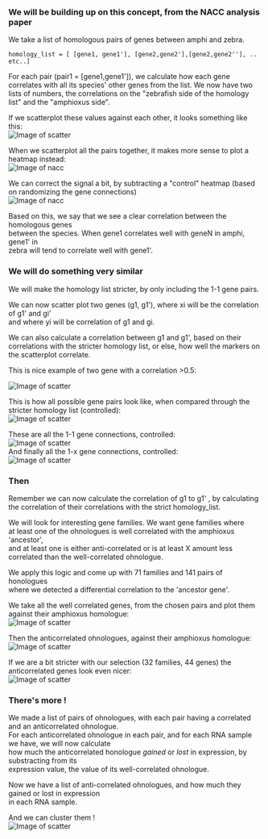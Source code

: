 
### We will be building up on this concept, from the NACC analysis paper

We take a list of homologous pairs of genes between amphi and zebra.    
    
    homology_list = [ [gene1, gene1'], [gene2,gene2'],[gene2,gene2''], .. etc..]    
    
For each pair (pair1 = [gene1,gene1']), we calculate how each gene
correlates with all its species' other genes from the list.
We now have two lists of numbers, the correlations on the 
"zebrafish side of the homology list" and the "amphioxus side".    

If we scatterplot these values against each other, it looks something like this:    
![Image of scatter](img/oto_scatter.png)

When we scatterplot all the pairs together, it makes more sense to plot a heatmap instead:    
![Image of nacc](img/nacc_hm.png)    
    
    
We can correct the signal a bit, by subtracting a "control" heatmap (based on randomizing the gene connections)    
![Image of nacc](img/nacc_hm_ctled.png)
    
        
Based on this, we say that we see a clear correlation between the homologous genes  
between the species. When gene1 correlates well with geneN in amphi, gene1' in  
zebra will tend to correlate well with gene1'.    
    
    
### We will do something very similar
We will make the homology list stricter, by only including the 1-1 gene pairs.    
    
We can now scatter plot two genes (g1, g1'), where xi will be the correlation of g1' and gi'  
and where yi will be correlation of g1 and gi.    
    
We can also calculate a correlation between g1 and g1', based on their correlations with
the stricter homology list, or else, how well the markers on the scatterplot correlate.    
    
This is nice example of two gene with a correlation >0.5:    
    
![Image of scatter](img/oto_scatter.png)

This is how all possible gene pairs look like, when compared through the stricter homology list (controlled):       
![Image of scatter](img/all_homologies_ctrled_heatmap.png)    
    
These are all the 1-1 gene connections, controlled:    
![Image of scatter](img/oto_gene_connections_ctrled_heatmap.png)    
And finally all the 1-x gene connections, controlled:    
![Image of scatter](img/otm_gene_connections_ctrled_heatmap.png)      
    
        
### Then  
Remember we can now calculate the correlation of g1 to g1' ,
by calculating the correlation of their correlations with the strict homology_list.    

We will look for interesting gene families. We want gene families where    
at least one of the ohnologues is well correlated with the amphioxus 'ancestor',    
and at least one is either anti-correlated or is at least X amount less    
correlated than the well-correlated ohnologue.    
    
We apply this logic and come up with 71 families and 141 pairs of honologues    
where we detected a differential correlation to the 'ancestor gene'.     
      
We take all the well correlated genes, from the chosen pairs and plot them against their amphioxus homologue:   
![Image of scatter](img/loose_gf_correlated_genes.png)      

Then the anticorrelated ohnologues, against their amphioxus homologue:   
![Image of scatter](img/loose_gf_non_correlated_genes.png)      
    
If we are a bit stricter with our selection (32 families, 44 genes) the anticorrelated genes look even nicer:   
![Image of scatter](img/strict_gf_non_correlated_genes.png)      




### There's more !    
    
We made a list of pairs of ohnologues, with each pair having a correlated and an anticorrelated ohnologue.    
For each anticorrelated ohnologue in each pair, and for each RNA sample we have, we will now calculate  
how much the anticorrelated honologue *gained* or *lost* in expression, by substracting from its  
expression value, the value of its well-correlated ohnologue.    
    
Now we have a list of anti-correlated ohnologues, and how much they gained or lost in expression  
in each RNA sample.    
    
And we can cluster them !    
![Image of scatter](img/loose_gf_non_correlated_genes_clustermap.png)      



